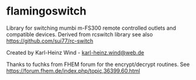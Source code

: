 # flamingoswitch
Library for switching mumbi m-FS300 remote controlled outlets and compatible devices.
Derived from rcswitch library see also https://github.com/sui77/rc-switch 

Created by Karl-Heinz Wind - karl-heinz.wind@web.de

Thanks to fuchks from FHEM forum for the encrypt/decrypt routines. See https://forum.fhem.de/index.php/topic,36399.60.html
